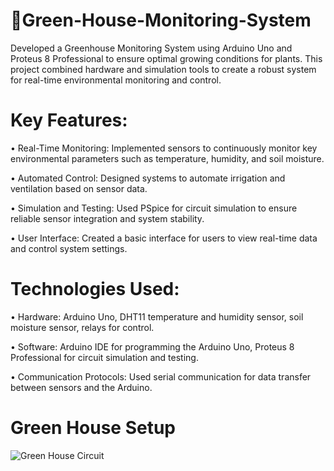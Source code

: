 # 🌿Green-House-Monitoring-System
Developed a Greenhouse Monitoring System using Arduino Uno and Proteus 8 Professional to ensure optimal growing conditions for plants.
This project combined hardware and simulation tools to create a robust system for real-time environmental monitoring and control.

# Key Features:
• Real-Time Monitoring: Implemented sensors to continuously monitor key environmental parameters such as temperature, humidity, and soil moisture.

• Automated Control: Designed systems to automate irrigation and ventilation based on sensor data.

• Simulation and Testing: Used PSpice for circuit simulation to ensure reliable sensor integration and system stability.

• User Interface: Created a basic interface for users to view real-time data and control system settings.

 # Technologies Used:
• Hardware: Arduino Uno, DHT11 temperature and humidity sensor, soil moisture sensor, relays for control.

• Software: Arduino IDE for programming the Arduino Uno, Proteus 8 Professional for circuit simulation and testing.

• Communication Protocols: Used serial communication for data transfer between sensors and the Arduino.

# Green House  Setup
![Green House Circuit](https://github.com/user-attachments/assets/6c9e453d-3003-4c1a-bb94-ed880861afc4)
